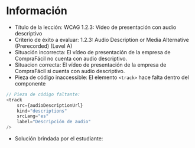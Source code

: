 # Información

- Título de la lección: WCAG 1.2.3: Video de presentación con audio descriptivo
- Criterio de éxito a evaluar: 1.2.3: Audio Description or Media Alternative (Prerecorded) (Level A)
- Situación incorrecta: El vídeo de presentación de la empresa de CompraFácil no cuenta con audio descriptivo.
- Situacion correcta: El vídeo de presentación de la empresa de CompraFácil si cuenta con audio descriptivo.
- Pieza de código inaccessible: El elemento `<track>` hace falta dentro del componente

```javascript
// Pieza de código faltante:
<track
    src={audioDescriptionUrl}
    kind="descriptions"
    srcLang="es"
    label="Descripción de audio"
/>
```

- Solución brindada por el estudiante:
